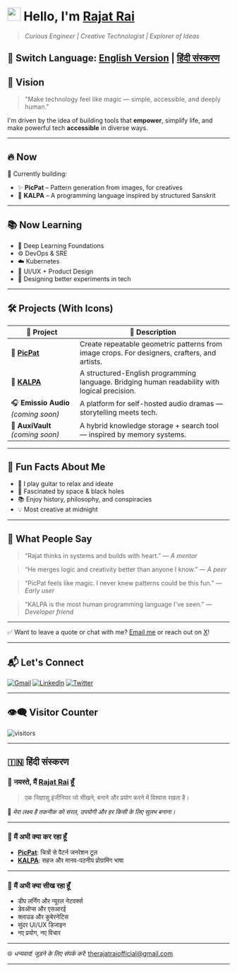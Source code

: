 # <img src="https://media.giphy.com/media/hvRJCLFzcasrR4ia7z/giphy.gif" width="30px"> Hello, I'm [Rajat Rai](https://therajatrai.github.io/)

> *Curious Engineer | Creative Technologist | Explorer of Ideas*

🔁 Switch Language: [English Version](#english-version) | [हिंदी संस्करण](#hindi-version) 
---

<a name="english-version"></a>

## 🧭 Vision

> "Make technology feel like magic — simple, accessible, and deeply human."

I'm driven by the idea of building tools that **empower**, simplify life, and make powerful tech **accessible** in diverse ways.

---

## 🔥 Now

🧠 Currently building:

- ✨ **PicPat** – Pattern generation from images, for creatives  
- 🧪 **KALPA** – A programming language inspired by structured Sanskrit

---

## 📚 Now Learning

- 🤖 Deep Learning Foundations  
- ⚙️ DevOps & SRE  
- ☁️ Kubernetes  
- 🎨 UI/UX + Product Design  
- 🧪 Designing better experiments in tech

---

## 🛠️ Projects (With Icons)

| 🔧 Project | 🌟 Description |
|-----------|---------------|
| 🎨 [**PicPat**](https://picpat.in) | Create repeatable geometric patterns from image crops. For designers, crafters, and artists. |
| 🧬 [**KALPA**](https://github.com/therajatrai/kalpa) | A structured-English programming language. Bridging human readability with logical precision. |
| 🎧 **Emissio Audio** *(coming soon)* | A platform for self-hosted audio dramas — storytelling meets tech. |
| 🧠 **AuxiVault** *(coming soon)* | A hybrid knowledge storage + search tool — inspired by memory systems. |

---

## 🎯 Fun Facts About Me

- 🎸 I play guitar to relax and ideate  
- 🌌 Fascinated by space & black holes  
- 📚 Enjoy history, philosophy, and conspiracies  
- 💡 Most creative at midnight

---

## 💬 What People Say

> “Rajat thinks in systems and builds with heart.” — *A mentor*

> “He merges logic and creativity better than anyone I know.” — *A peer*

> “PicPat feels like magic. I never knew patterns could be this fun.” — *Early user*

> “KALPA is the most human programming language I've seen.” — *Developer friend*

---

✅ Want to leave a quote or chat with me? [Email me](mailto:therajatraiofficial@gmail.com) or reach out on [X](https://x.com/ItsRajatRai)!

---

## 📬 Let's Connect

[![Gmail](https://img.shields.io/badge/Email-therajatraiofficial@gmail.com-red?style=flat-square&logo=gmail&logoColor=white)](mailto:therajatraiofficial@gmail.com)
[![LinkedIn](https://img.shields.io/badge/-LinkedIn-blue?style=flat-square&logo=Linkedin&logoColor=white)](https://www.linkedin.com/in/rajat-rai-2002/) 
[![Twitter](https://img.shields.io/badge/-Twitter-1ca0f1?style=flat-square&logo=twitter&logoColor=white)](https://twitter.com/ItsRajatRai)

---

## 👁️‍🗨️ Visitor Counter

![visitors](https://visitor-badge.laobi.icu/badge?page_id=therajatrai.therajatrai)

---

<a name="hindi-version"></a>

## 🇮🇳 हिंदी संस्करण

### 🙏 नमस्ते, मैं [**Rajat Rai**](https://therajatrai.github.io/) हूँ

> एक जिज्ञासु इंजीनियर जो सीखने, बनाने और प्रयोग करने में विश्वास रखता है।

📌 *मेरा लक्ष्य है तकनीक को सरल, उपयोगी और हर किसी के लिए सुलभ बनाना।*

---

### 🎯 मैं अभी क्या कर रहा हूँ

- [**PicPat**](https://picpat.in): चित्रों से पैटर्न जनरेशन टूल  
- [**KALPA**](https://github.com/therajatrai/kalpa): सहज और मानव-पठनीय प्रोग्रामिंग भाषा

---

### 📖 मैं अभी क्या सीख रहा हूँ

- डीप लर्निंग और न्यूरल नेटवर्क्स  
- डेवऑप्स और एसआरई  
- क्लाउड और कुबेरनेटिस  
- सुंदर UI/UX डिजाइन  
- नए प्रयोग, नए विचार

---

🌐 *धन्यवाद! जुड़ने के लिए संपर्क करें:* [therajatraiofficial@gmail.com](mailto:therajatraiofficial@gmail.com)

---
